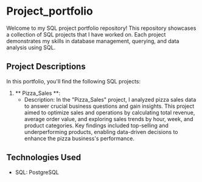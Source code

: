 # Project_portfolio
Welcome to my SQL project portfolio repository! This repository showcases a collection of SQL projects that I have worked on. Each project demonstrates my skills in database management, querying, and data analysis using SQL.

## Project Descriptions

In this portfolio, you'll find the following SQL projects:

1. ** Pizza_Sales **:
   - Description: In the "Pizza_Sales" project, I analyzed pizza sales data to answer crucial business questions and gain insights. This project aimed to optimize sales and operations by calculating total revenue, average order value, and exploring sales trends by hour, week, and product categories. Key findings included top-selling and underperforming products, enabling data-driven decisions to enhance the pizza business's performance.

## Technologies Used

- SQL: PostgreSQL

